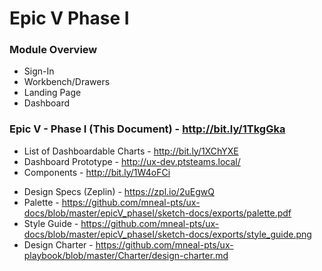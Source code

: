 # Epic V Phase I

### Module Overview

- Sign-In
- Workbench/Drawers
- Landing Page
- Dashboard

### Epic V - Phase I (This Document) - http://bit.ly/1TkgGka

- List of Dashboardable Charts - http://bit.ly/1XChYXE
- Dashboard Prototype - http://ux-dev.ptsteams.local/
- Components  - http://bit.ly/1W4oFCi
<!-- - UI States - http://bit.ly/27IZ1XZ -->
- Design Specs (Zeplin) - https://zpl.io/2uEgwQ
- Palette - https://github.com/mneal-pts/ux-docs/blob/master/epicV_phaseI/sketch-docs/exports/palette.pdf
- Style Guide - https://github.com/mneal-pts/ux-docs/blob/master/epicV_phaseI/sketch-docs/exports/style_guide.png
- Design Charter - https://github.com/mneal-pts/ux-playbook/blob/master/Charter/design-charter.md

<!-- - Mockup (InVision) - https://invis.io/697CC2K7R (password: teams) -->
<!-- - Storyboard (Moqups)  - http://bit.ly/1TsqNQZ -->

<!-- ### Deliverables -->

<!-- - Overview (this document) -->
<!-- - Low-fi wireframes -->
<!-- - Hi-fi wireframes -->
<!-- - Design templates -->
<!-- - Design assets -->
<!-- - Style guide -->
<!-- - Invision, dropbox sync, program workflow -->
<!-- - Moqup, storyboard (components & ui states), sync exports -->
<!-- - Zeplin, design specs, add styleguide elements -->
